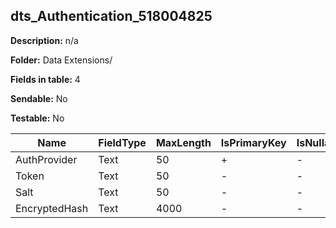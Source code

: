 ## dts_Authentication_518004825

**Description:** n/a

**Folder:** Data Extensions/

**Fields in table:** 4

**Sendable:** No

**Testable:** No

| Name | FieldType | MaxLength | IsPrimaryKey | IsNullable | DefaultValue |
| --- | --- | --- | --- | --- | --- |
| AuthProvider | Text | 50 | + | - |  |
| Token | Text | 50 | - | - |  |
| Salt | Text | 50 | - | - |  |
| EncryptedHash | Text | 4000 | - | - |  |
